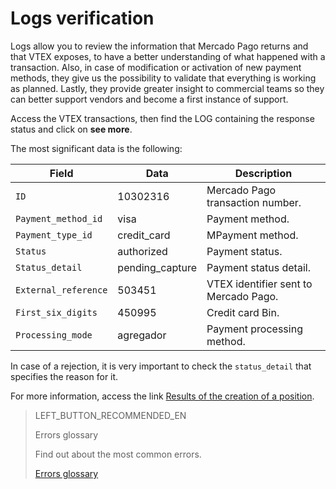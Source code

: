 # Logs verification

Logs allow you to review the information that Mercado Pago returns and that VTEX exposes, to have a better understanding of what happened with a transaction. Also, in case of modification or activation of new payment methods, they give us the possibility to validate that everything is working as planned. Lastly, they provide greater insight to commercial teams so they can better support vendors and become a first instance of support.

Access the VTEX transactions, then find the LOG containing the response status and click on **see more**.

The most significant data is the following:

|Field|Data|Description|
|---|---|---|
|`ID`|10302316|Mercado Pago transaction number.|
|`Payment_method_id`|visa|Payment method.|
|`Payment_type_id`|credit_card|MPayment method.|
|`Status`|authorized|Payment status.|
|`Status_detail`|pending_capture|Payment status detail.|
|`External_reference`|503451|VTEX identifier sent to Mercado Pago.|
|`First_six_digits`|450995|Credit card Bin.|
|`Processing_mode`|agregador|Payment processing method.|

In case of a rejection, it is very important to check the `status_detail` that specifies the reason for it.

For more information, access the link [Results of the creation of a position](https://www.mercadopago[FAKER][URL][DOMAIN]/developers/en/guides/online-payments/checkout-api/handling-responses).

> LEFT_BUTTON_RECOMMENDED_EN
>
> Errors glossary
>
> Find out about the most common errors.
>
> [Errors glossary](https://www.mercadopago[FAKER][URL][DOMAIN]/developers/en/guides/plugins/unofficial/vtex/common-errors)